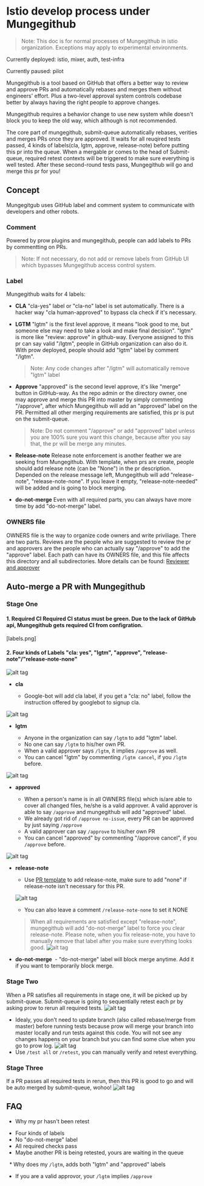 # Istio develop process under Mungegithub

  >  Note: This doc is for normal processes of Mungegithub in istio organization. Exceptions may apply to experimental environments.

  Currently deployed: istio, mixer, auth, test-infra 

  Currently paused: pilot 

Mungegithub is a tool based on GitHub that offers a better way to review and approve PRs and automatically rebases and merges them without engineers' effort. Plus a two-level approval system controls codebase better by always having the right people to approve changes. 

Mungegithub requires a behavior change to use new system while doesn't block you to keep the old way, which although is not recommended.

The core part of mungegithub, submit-queue automatically rebases, verities and merges PRs once they are approved.
It waits for all reuqired tests passed, 4 kinds of labels(cla, lgtm, approve, release-note) before putting this pr into the queue. When a mergable pr comes to the head of Submit-queue, required retest contexts will be triggered to make sure everything is well tested. After these second-round tests pass, Mungegithub will go and merge this pr for you!

## Concept
Mungegitgub uses GitHub label and comment system to communicate with developers and other robots.

### Comment
Powered by prow plugins and mungegithub, people can add labels to PRs by commentting on PRs. 

  >  Note: If not necessary, do not add or remove labels from GitHub UI which bypasses Mungegithub access control system.

### Label
Mungegithub waits for 4 labels:
* **CLA** "cla-yes" label or "cla-no" label is set automatically. There is a hacker way "cla human-approved" to bypass cla check if it's necessary.
* **LGTM** "lgtm" is the first level approve, it means "look good to me, but someone else may need to take a look and make final decision". "lgtm" is more like "review: approve" in github-way. Everyone assigned to this pr can say valid "/lgtm", people in GitHub organization can also do it. With prow deployed, people should add "lgtm" label by comment "/lgtm". 

  >  Note: Any code changes after "/lgtm" will automatically remove "lgtm" label
  
* **Approve** "approved" is the second level approve, it's like "merge" button in GitHub-way. 
As the repo admin or the directory owner, one may approve and merge this PR into master by simply commenting "/approve", after which Mungegithub will add an "approved" label on the PR. Permitted all other merging requirements are satisfied, this pr is put on the submit-queue.

  >  Note: Do not comment "/approve" or add "approved" label unless you are 100% sure you want this change, because after you say that, the pr will be merge any minutes.
    
* **Release-note** Release note enforcement is another feather we are seeking from Mungegithub. With template, when prs are create, people should add release note (can be "None") in the pr description. Depended on the release message left, Mungegithub will add "release-note", "release-note-none". If you leave it empty, "release-note-needed" will be added and is going to block merging.

* **do-not-merge** Even with all required parts, you can always have more time by add "do-not-merge" label. 

### OWNERS file
OWNERS file is the way to organize code owners and write priviliage. There are two parts. Reviews are the people who are suggested to review the pr and approvers are the people who can actually say "/approve" to add the "approve" label. Each path can have its OWNERS file, and this file affects this directory and all subdirectories. More details can be found: [Reviewer and approver](https://github.com/kubernetes/test-infra/tree/master/mungegithub/mungers/approvers)

## Auto-merge a PR with Mungegithub

### Stage One

#### 1. Required CI Required CI status must be green. Due to the lack of GitHub api, Mungegithub gets required CI from configration.
[labels.png]

#### 2. Four kinds of Labels "cla: yes", "lgtm", "approve", "release-note"/"release-note-none"
![alt tag](https://github.com/istio/test-infra/blob/mungegithub_doc/mungegithub/images/ci-status.png)

* **cla** 

  - Google-bot will add cla label, if you get a "cla: no" label, follow the instruction offered by googlebot to signup cla. 

![alt tag](https://github.com/istio/test-infra/blob/mungegithub_doc/mungegithub/images/cla-label.png)

* **lgtm** 

  - Anyone in the organization can say `/lgtm` to add "lgtm" label.  
  - No one can say `/lgtm` to his/her own PR.  
  - When a valid approver says `/lgtm`, it implies `/approve` as well.  
  - You can cancel "lgtm" by commenting `/lgtm cancel`, if you `/lgtm` before.

![alt tag](https://github.com/istio/test-infra/blob/mungegithub_doc/mungegithub/images/lgtm.png)

* **approved**

  - When a person's name is in all OWNERS file(s) which is/are able to cover all changed files, he/she is a valid approver.
A valid approver is able to say `/approve` and mungegithub will add "approved" label.  
  - We already got rid of `/approve no-issue`, every PR can be approved by just saying `/approve`  
  - A valid approver can say `/approve` to his/her own PR  
  - You can cancel "approved" by commenting "/approve cancel", if you `/approve` before.

![alt tag](https://github.com/istio/test-infra/blob/mungegithub_doc/mungegithub/images/approve.png)

* **release-note**
  - Use [PR template](https://github.com/istio/istio/blob/master/.github/PULL_REQUEST_TEMPLATE.md) to add release-note, make sure to add "none" if release-note isn't necessary for this PR.
  
  ![alt tag](https://github.com/istio/test-infra/blob/mungegithub_doc/mungegithub/images/release-note-template.png)
  
  - You can also leave a comment `/release-note-none` to set it NONE
  > When all requirements are satisfied except "release-note", mungegithub will add "do-not-merge" label to force you clear release-note. Please note, when you fix release-note, you have to manually remove that label after you make sure everything looks good.
  ![alt tag](https://github.com/istio/test-infra/blob/mungegithub_doc/mungegithub/images/do-not-merge-release-note.png)
  
* **do-not-merge**
  - "do-not-merge" label will block merge anytime. Add it if you want to temporarily block merge.
  
### Stage Two
  When a PR satisfies all requirements in stage one, it will be picked up by submit-queue. Submit-queue is going to sequentially retest each pr by asking prow to rerun all required tests.
  ![alt tag](https://github.com/istio/test-infra/blob/mungegithub_doc/mungegithub/images/retest.png)
  - Idealy, you don't need to update branch (also called rebase/merge from master) before running tests because prow will merge your branch into master locally and run tests against this code. You will not see any changes happens on your branch but you can find some clue when you go to prow log.
  ![alt tag](https://github.com/istio/test-infra/blob/mungegithub_doc/mungegithub/images/auto-rebase-log.png)
  - Use `/test all` or `/retest`, you can manually verify and retest everything.
  
 ### Stage Three
   If a PR passes all required tests in rerun, then this PR is good to go and will be auto merged by submit-queue, wohoo!
   ![alt tag](https://github.com/istio/test-infra/blob/mungegithub_doc/mungegithub/images/merge.png)
 
 
 ## FAQ
 
   * Why my pr hasn't been retest
   - Four kinds of labels
   - No "do-not-merge" label
   - All required checks pass
   - Maybe another PR is being retested, yours are waiting in the queue

   * Why does my `/lgtm`, adds both "lgtm" and "approved" labels
   - If you are a valid approvor, your `/lgtm` implies `/approve`
